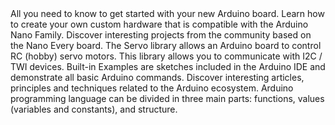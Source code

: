 <EssentialsColumn title="First Steps">

  <EssentialElement title="Quickstart Guide" type="getting-started" link="/software/ide-v1/tutorials/getting-started/cores/arduino-megaavr">
    All you need to know to get started with your new Arduino board.
  </EssentialElement>
  <EssentialElement title="Nano Hardware Design Guide" type="tutorial" link="/learn/hardware/nano-pcb-guide">
    Learn how to create your own custom hardware that is compatible with the Arduino Nano Family.
  </EssentialElement>
  <EssentialElement title="Community Projects" type="tutorial" link="/tutorials/nano-every/community-projects">
    Discover interesting projects from the community based on the Nano Every board.
  </EssentialElement>

</EssentialsColumn>

<EssentialsColumn title="Suggested Libraries">

<EssentialElement title="Servo" type="library" link="https://www.arduino.cc/reference/en/libraries/servo/">
The Servo library allows an Arduino board to control RC (hobby) servo motors.
</EssentialElement>

  <EssentialElement title="Wire" type="library" link="https://www.arduino.cc/en/reference/wire">
This library allows you to communicate with I2C / TWI devices.
  </EssentialElement>

</EssentialsColumn>

<EssentialsColumn title="Arduino Basics">
  
  <EssentialElement title="Built-in Examples" type="tutorial" link="/built-in-examples/">
    Built-in Examples are sketches included in the Arduino IDE and demonstrate all basic Arduino commands. 
  </EssentialElement>

  <EssentialElement title="Learn" type="resource" link="/learn/">
    Discover interesting articles, principles and techniques related to the Arduino ecosystem.
  </EssentialElement>

  <EssentialElement title="Language References" type="resource" link="https://www.arduino.cc/reference/en/">
  Arduino programming language can be divided in three main parts: functions, values (variables and constants), and structure.
  </EssentialElement>

  </EssentialsColumn>